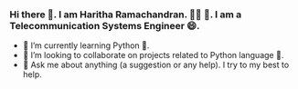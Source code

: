 ### Hi there 👋. I am Haritha Ramachandran. :woman_technologist: :rocket:. I am a Telecommunication Systems Engineer :smile:.


- 🌱 I’m currently learning Python :snake:.
- 👯 I’m looking to collaborate on projects related to Python language :snake:.
- 💬 Ask me about anything (a suggestion or any help). I try to my best to help.


